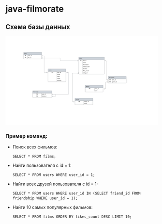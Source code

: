 # java-filmorate
## Схема базы данных

![Схема БД для java-filmorate](https://github.com/TanyaVyatkina/java-filmorate/blob/develop/Database.png)

### Пример команд:
* Поиск всех фильмов:
  ```
  SELECT * FROM films;
  ```
* Найти пользователя с id = 1:
  ```
  SELECT * FROM users WHERE user_id = 1;
  ```
* Найти всех друзей пользователя с id = 1:
  ```
  SELECT * FROM users WHERE user_id IN (SELECT friend_id FROM friendship WHERE user_id = 1);
  ```
* Найти 10 самых популярных фильмов:
  ```
  SELECT * FROM films ORDER BY likes_count DESC LIMIT 10;
  ```
  

